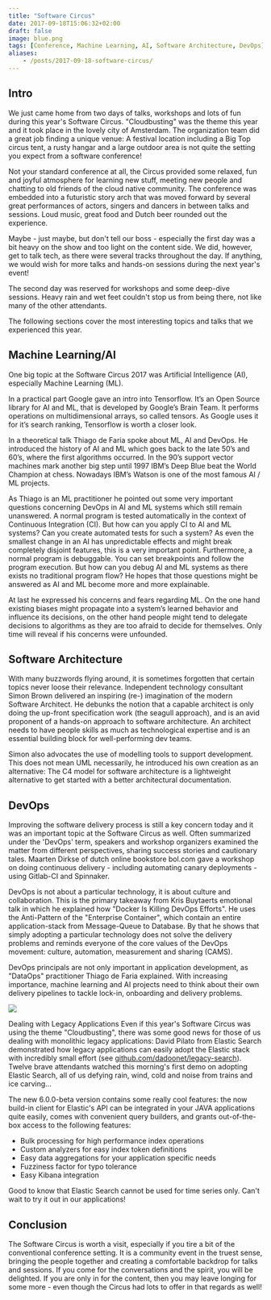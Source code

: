 ```yaml
---
title: "Software Circus"
date: 2017-09-18T15:06:32+02:00
draft: false
image: blue.png
tags: [Conference, Machine Learning, AI, Software Architecture, DevOps]
aliases:
    - /posts/2017-09-18-software-circus/
---
```

## Intro
We just came home from two days of talks, workshops and lots of fun during this year's Software Circus. "Cloudbusting" was the theme this year and it took place in the lovely city of Amsterdam. The organization team did a great job finding a unique venue: A festival location including a Big Top circus tent, a rusty hangar and a large outdoor area is not quite the setting you expect from a software conference!

Not your standard conference at all, the Circus provided some relaxed, fun and joyful atmosphere for learning new stuff, meeting new people and chatting to old friends of the cloud native community. The conference was embedded into a futuristic story arch that was moved forward by several great performances of actors, singers and dancers in between talks and sessions. Loud music, great food and Dutch beer rounded out the experience.

Maybe - just maybe, but don't tell our boss - especially the first day was a bit heavy on the show and too light on the content side. We did, however, get to talk tech, as there were several tracks throughout the day. If anything, we would wish for more talks and hands-on sessions during the next year's event!

The second day was reserved for workshops and some deep-dive sessions. Heavy rain and wet feet couldn't stop us from being there, not like many of the other attendants.

The following sections cover the most interesting topics and talks that we experienced this year.


## Machine Learning/AI
One big topic at the Software Circus 2017 was Artificial Intelligence (AI), especially Machine Learning (ML).

In a practical part Google gave an intro into Tensorflow. It’s an Open Source library for AI and ML, that is developed by Google’s Brain Team. It performs operations on multidimensional arrays, so called tensors. As Google uses it for it’s search ranking, Tensorflow is worth a closer look.

In a theoretical talk Thiago de Faria spoke about ML, AI and DevOps. He introduced the history of AI and ML which goes back to the late 50’s and 60’s, where the first algorithms occurred. In the 90’s support vector machines mark another big step until 1997 IBM’s Deep Blue beat the World Champion at chess. Nowadays IBM’s Watson is one of the most famous AI / ML projects.

As Thiago is an ML practitioner he pointed out some very important questions concerning DevOps in AI and ML systems which still remain unanswered. A normal program is tested automatically in the context of Continuous Integration (CI). But how can you apply CI to AI and ML systems? Can you create automated tests for such a system? As even the smallest change in an AI has unpredictable effects and might break completely disjoint features, this is a very important point. Furthermore, a normal program is debuggable. You can set breakpoints and follow the program execution. But how can you debug AI and ML systems as there exists no traditional program flow? He hopes that those questions might be answered as AI and ML become more and more explainable.

At last he expressed his concerns and fears regarding ML. On the one hand existing biases might propagate into a system’s learned behavior and influence its decisions, on the other hand people might tend to delegate decisions to algorithms as they are too afraid to decide for themselves. Only time will reveal if his concerns were unfounded.


## Software Architecture 
With many buzzwords flying around, it is sometimes forgotten that certain topics never loose their relevance. Independent technology consultant Simon Brown delivered an inspiring (re-) imagination of the modern Software Architect. He debunks the notion that a capable architect is only doing the up-front specification work (the seagull approach), and is an avid proponent of a hands-on approach to software architecture. An architect needs to have people skills as much as technological expertise and is an essential building block for well-performing dev teams.

Simon also advocates the use of modelling tools to support development. This does not mean UML necessarily, he introduced his own creation as an alternative: The C4 model for software architecture is a lightweight alternative to get started with a better architectural documentation.


## DevOps
Improving the software delivery process is still a key concern today and it was an important topic at the Software Circus as well. Often summarized under the 'DevOps' term, speakers and workshop organizers examined the matter from different perspectives, sharing success stories and cautionary tales. Maarten Dirkse of dutch online bookstore bol.com gave a workshop on doing continuous delivery - including automating canary deployments - using Gitlab-CI and Spinnaker.

DevOps is not about a particular technology, it is about culture and collaboration. This is the primary takeaway from Kris Buytaerts emotional talk in which he explained how "Docker Is Killing DevOps Efforts". He uses the Anti-Pattern of the "Enterprise Container", which contain an entire application-stack from Message-Queue to Database. By that he shows that simply adopting a particular technology does not solve the delivery problems and reminds everyone of the core values of the DevOps movement: culture, automation, measurement and sharing (CAMS).

DevOps principals are not only important in application development, as "DataOps" practitioner Thiago de Faria explained. With increasing importance, machine learning and AI projects need to think about their own delivery pipelines to tackle lock-in, onboarding and delivery problems.

![](/images/bigtop.png)

Dealing with Legacy Applications 
Even if this year's Software Circus was using the theme "Cloudbusting", there was some good news for those of us dealing with monolithic legacy applications: David Pilato from Elastic Search demonstrated how legacy applications can easily adopt the Elastic stack with incredibly small effort (see [github.com/dadoonet/legacy-search](http://github.com/dadoonet/legacy-search)). Twelve brave attendants watched this morning's first demo on adopting Elastic Search, all of us defying rain, wind, cold and noise from trains and ice carving...

The new 6.0.0-beta version contains some really cool features: the now build-in client for Elastic's API can be integrated in your JAVA applications quite easily, comes with convenient query builders, and grants out-of-the-box access to the following features:

* Bulk processing for high performance index operations
* Custom analyzers for easy index token definitions
* Easy data aggregations for your application specific needs
* Fuzziness factor for typo tolerance
* Easy Kibana integration


Good to know that Elastic Search cannot be used for time series only. Can't wait to try it out in our applications!


## Conclusion
The Software Circus is worth a visit, especially if you tire a bit of the conventional conference setting. It is a community event in the truest sense, bringing the people together and creating a comfortable backdrop for talks and sessions. If you come for the conversations and the spirit, you will be delighted. If you are only in for the content, then you may leave longing for some more - even though the Circus had lots to offer in that regards as well!